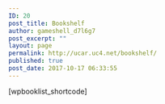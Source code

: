 ```yaml
---
ID: 20
post_title: Bookshelf
author: gameshell_d7l6g7
post_excerpt: ""
layout: page
permalink: http://ucar.uc4.net/bookshelf/
published: true
post_date: 2017-10-17 06:33:55
---
```

[wpbooklist_shortcode]